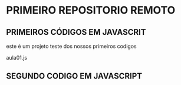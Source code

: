# PRIMEIRO REPOSITORIO REMOTO



## PRIMEIROS CÓDIGOS EM JAVASCRIT
este é um projeto teste dos nossos primeiros codigos 

aula01.js

## SEGUNDO CODIGO EM JAVASCRIPT